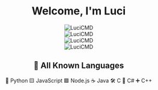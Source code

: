 <div align="center">
  <h1>Welcome, I'm Luci</h1>  
  <img src="https://github-readme-stats.vercel.app/api?username=LuciCMD&show_icons=true&locale=en&theme=dark&hide_border=true&cache_seconds=1800&icon_color=c9c9ff&text_color=c9c9ff&title_color=c9c9ff" alt="LuciCMD" />
  <br>
  <img src="https://github-readme-streak-stats.herokuapp.com/?user=LuciCMD&theme=dark&hide_border=true" alt="LuciCMD" />
  <br>
  <img src="https://github-readme-stats.vercel.app/api/top-langs?username=LuciCMD&theme=dark&hide_border=true" alt="LuciCMD" />
  <br>
  <img src="https://komarev.com/ghpvc/?username=LuciCMD&label=Profile%20views&color=9898fd&style=flat-square" alt="LuciCMD" />


  ## 🔧 All Known Languages
  
   🐍 Python
   🟨 JavaScript
   🟩 Node.js
   ☕ Java
   🛠️ C
   🔷 C#
   ➕ C++

</div>
